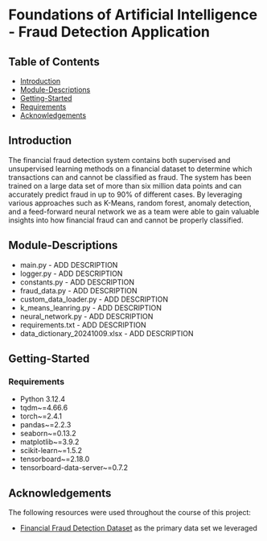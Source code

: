 # Foundations of Artificial Intelligence - Fraud Detection Application

## Table of Contents

- [Introduction](#Introduction)
- [Module-Descriptions](#Module-Descriptions)
- [Getting-Started](#Getting-Started)
- [Requirements](#Requirements)
- [Acknowledgements](#Acknowledgements)

## Introduction


The financial fraud detection system contains both supervised and unsupervised learning methods on a financial dataset to determine which transactions can and cannot be classified as fraud. The system has been trained on a large data set of more than six million data points and can accurately predict fraud in up to 90% of different cases. By leveraging various approaches such as K-Means, random forest, anomaly detection, and a feed-forward neural network we as a team were able to gain valuable insights into how financial fraud can and cannot be properly classified.

## Module-Descriptions


- main.py - ADD DESCRIPTION
- logger.py - ADD DESCRIPTION
- constants.py - ADD DESCRIPTION
- fraud_data.py - ADD DESCRIPTION
- custom_data_loader.py - ADD DESCRIPTION
- k_means_leanring.py - ADD DESCRIPTION
- neural_network.py - ADD DESCRIPTION
- requirements.txt - ADD DESCRIPTION
- data_dictionary_20241009.xlsx - ADD DESCRIPTION

## Getting-Started

### Requirements

- Python 3.12.4
- tqdm~=4.66.6
- torch~=2.4.1
- pandas~=2.2.3
- seaborn~=0.13.2
- matplotlib~=3.9.2
- scikit-learn~=1.5.2
- tensorboard~=2.18.0
- tensorboard-data-server~=0.7.2

## Acknowledgements

The following resources were used throughout the course of this project:

- <a href="https://www.kaggle.com/datasets/sriharshaeedala/financial-fraud-detection-dataset/data">Financial Fraud Detection Dataset</a> as the primary data set we leveraged</li>
